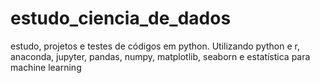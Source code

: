 # estudo_ciencia_de_dados
estudo, projetos e testes de códigos em python. Utilizando python e r, anaconda, jupyter, pandas, numpy, matplotlib, seaborn e estatística para machine learning

